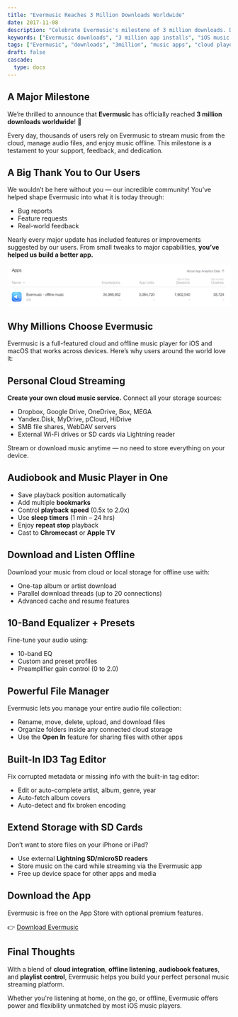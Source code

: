 ```yaml
---
title: "Evermusic Reaches 3 Million Downloads Worldwide"
date: 2017-11-08
description: "Celebrate Evermusic's milestone of 3 million downloads. Discover its powerful features including cloud music integration, offline playback, 10-band EQ, file manager, and more."
keywords: ["Evermusic downloads", "3 million app installs", "iOS music player", "cloud music app", "offline music player", "music downloader", "audiobook player", "ID3 tag editor", "iPhone file manager", "music equalizer app"]
tags: ["Evermusic", "downloads", "3million", "music apps", "cloud player", "offline player", "tag editor", "equalizer", "audiobooks", "file manager"]
draft: false
cascade:
  type: docs
---
```


## A Major Milestone

We’re thrilled to announce that **Evermusic** has officially reached **3 million downloads worldwide**! 🎉

Every day, thousands of users rely on Evermusic to stream music from the cloud, manage audio files, and enjoy music offline. This milestone is a testament to your support, feedback, and dedication.

## A Big Thank You to Our Users

We wouldn’t be here without you — our incredible community! You’ve helped shape Evermusic into what it is today through:

- Bug reports
- Feature requests
- Real-world feedback

Nearly every major update has included features or improvements suggested by our users. From small tweaks to major capabilities, **you’ve helped us build a better app.**

![Evermusic App Store Analytics](21260c_c78cc02e2bc043f6bd42fee3b446b50a~mv2.png)

## Why Millions Choose Evermusic

Evermusic is a full-featured cloud and offline music player for iOS and macOS that works across devices. Here’s why users around the world love it:

## Personal Cloud Streaming

**Create your own cloud music service.** Connect all your storage sources:

- Dropbox, Google Drive, OneDrive, Box, MEGA
- Yandex.Disk, MyDrive, pCloud, HiDrive
- SMB file shares, WebDAV servers
- External Wi-Fi drives or SD cards via Lightning reader

Stream or download music anytime — no need to store everything on your device.

## Audiobook and Music Player in One

- Save playback position automatically
- Add multiple **bookmarks**
- Control **playback speed** (0.5x to 2.0x)
- Use **sleep timers** (1 min – 24 hrs)
- Enjoy **repeat stop** playback
- Cast to **Chromecast** or **Apple TV**

## Download and Listen Offline

Download your music from cloud or local storage for offline use with:

- One-tap album or artist download
- Parallel download threads (up to 20 connections)
- Advanced cache and resume features

## 10-Band Equalizer + Presets

Fine-tune your audio using:

- 10-band EQ
- Custom and preset profiles
- Preamplifier gain control (0 to 2.0)

## Powerful File Manager

Evermusic lets you manage your entire audio file collection:

- Rename, move, delete, upload, and download files
- Organize folders inside any connected cloud storage
- Use the **Open In** feature for sharing files with other apps

## Built-In ID3 Tag Editor

Fix corrupted metadata or missing info with the built-in tag editor:

- Edit or auto-complete artist, album, genre, year
- Auto-fetch album covers
- Auto-detect and fix broken encoding

## Extend Storage with SD Cards

Don’t want to store files on your iPhone or iPad?

- Use external **Lightning SD/microSD readers**
- Store music on the card while streaming via the Evermusic app
- Free up device space for other apps and media

## Download the App

Evermusic is free on the App Store with optional premium features.

👉 [Download Evermusic](https://itunes.apple.com/us/app/evermusic-offline-music-player-cloud-streamer/id885367198?ls=1&mt=8)

## Final Thoughts

With a blend of **cloud integration**, **offline listening**, **audiobook features**, and **playlist control**, Evermusic helps you build your perfect personal music streaming platform.

Whether you're listening at home, on the go, or offline, Evermusic offers power and flexibility unmatched by most iOS music players.